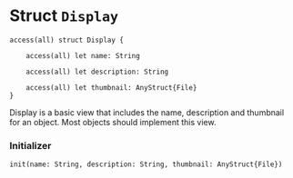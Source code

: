 # Struct `Display`

```cadence
access(all) struct Display {

    access(all) let name: String

    access(all) let description: String

    access(all) let thumbnail: AnyStruct{File}
}
```

Display is a basic view that includes the name, description and
thumbnail for an object. Most objects should implement this view.

### Initializer

```cadence
init(name: String, description: String, thumbnail: AnyStruct{File})
```


